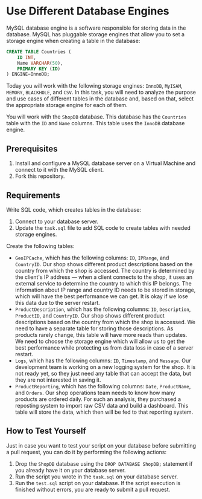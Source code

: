 # Use Different Database Engines

MySQL database engine is a software responsible for storing data in the database. MySQL has pluggable storage engines that allow you to set a storage engine when creating a table in the database: 

```sql
CREATE TABLE Countries (
    ID INT,
    Name VARCHAR(50),
    PRIMARY KEY (ID)
) ENGINE=InnoDB;
```

Today you will work with the following storage engines: `InnoDB`, `MyISAM`, `MEMORY`, `BLACKHOLE`, and `CSV`. In this task, you will need to analyze the purpose and use cases of different tables in the database and, based on that, select the appropriate storage engine for each of them. 

You will work with the `ShopDB` database. This database has the `Countries` table with the `ID` and `Name` columns. This table uses the `InnoDB` database engine. 

## Prerequisites

1. Install and configure a MySQL database server on a Virtual Machine and connect to it with the MySQL client.
2. Fork this repository.

## Requirements

Write SQL code, which creates tables in the database:

1. Connect to your database server. 
2. Update the `task.sql` file to add SQL code to create tables with needed storage engines.

Create the following tables: 

- `GeoIPCache`, which has the following columns: `ID`, `IPRange`, and `CountryID`. Our shop shows different product descriptions based on the country from which the shop is accessed. The country is determined by the client's IP address — when a client connects to the shop, it uses an external service to determine the country to which this IP belongs. The information about IP range and country ID needs to be stored in storage, which will have the best performance we can get. It is okay if we lose this data due to the server restart. 
- `ProductDescription`, which has the following columns: `ID`, `Description`, `ProductID`, and `CountryID`. Our shop shows different product descriptions based on the country from which the shop is accessed. We need to have a separate table for storing those descriptions. As products rarely change, this table will have more reads than updates. We need to choose the storage engine which will allow us to get the best performance while protecting us from data loss in case of a server restart. 
- `Logs`, which has the following columns: `ID`, `Timestamp`, and `Message`. Our development team is working on a new logging system for the shop. It is not ready yet, so they just need any table that can accept the data, but they are not interested in saving it. 
- `ProductReporting`, which has the following columns: `Date`, `ProductName`, and `Orders`. Our shop operations team needs to know how many products are ordered daily. For such an analysis, they purchased a reposting system to import raw CSV data and build a dashboard. This table will store the data, which then will be fed to that reporting system. 

## How to Test Yourself

Just in case you want to test your script on your database before submitting a pull request, you can do it by performing the following actions: 

1. Drop the `ShopDB` database using the `DROP DATABASE ShopDB;` statement if you already have it on your database server. 
2. Run the script you wrote in the `task.sql` on your database server. 
3. Run the `test.sql` script on your database. If the script execution is finished without errors, you are ready to submit a pull request. 
